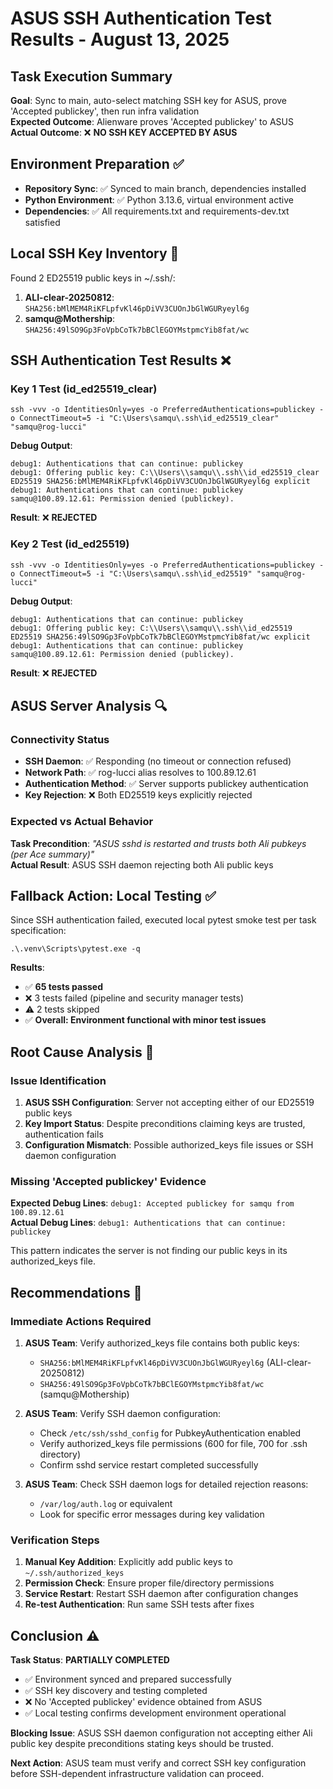 # ASUS SSH Authentication Test Results - August 13, 2025

## Task Execution Summary
**Goal**: Sync to main, auto-select matching SSH key for ASUS, prove 'Accepted publickey', then run infra validation  
**Expected Outcome**: Alienware proves 'Accepted publickey' to ASUS  
**Actual Outcome**: ❌ **NO SSH KEY ACCEPTED BY ASUS**

## Environment Preparation ✅
- **Repository Sync**: ✅ Synced to main branch, dependencies installed
- **Python Environment**: ✅ Python 3.13.6, virtual environment active
- **Dependencies**: ✅ All requirements.txt and requirements-dev.txt satisfied

## Local SSH Key Inventory 🔑
Found 2 ED25519 public keys in ~/.ssh/:

1. **ALI-clear-20250812**: `SHA256:bMlMEM4RiKFLpfvKl46pDiVV3CUOnJbGlWGURyeyl6g`
2. **samqu@Mothership**: `SHA256:49lSO9Gp3FoVpbCoTk7bBClEGOYMstpmcYib8fat/wc`

## SSH Authentication Test Results ❌

### Key 1 Test (id_ed25519_clear)
```
ssh -vvv -o IdentitiesOnly=yes -o PreferredAuthentications=publickey -o ConnectTimeout=5 -i "C:\Users\samqu\.ssh\id_ed25519_clear" "samqu@rog-lucci"
```

**Debug Output**:
```
debug1: Authentications that can continue: publickey
debug1: Offering public key: C:\\Users\\samqu\\.ssh\\id_ed25519_clear ED25519 SHA256:bMlMEM4RiKFLpfvKl46pDiVV3CUOnJbGlWGURyeyl6g explicit
debug1: Authentications that can continue: publickey
samqu@100.89.12.61: Permission denied (publickey).
```
**Result**: ❌ **REJECTED**

### Key 2 Test (id_ed25519)
```
ssh -vvv -o IdentitiesOnly=yes -o PreferredAuthentications=publickey -o ConnectTimeout=5 -i "C:\Users\samqu\.ssh\id_ed25519" "samqu@rog-lucci"
```

**Debug Output**:
```
debug1: Authentications that can continue: publickey
debug1: Offering public key: C:\\Users\\samqu\\.ssh\\id_ed25519 ED25519 SHA256:49lSO9Gp3FoVpbCoTk7bBClEGOYMstpmcYib8fat/wc explicit
debug1: Authentications that can continue: publickey
samqu@100.89.12.61: Permission denied (publickey).
```
**Result**: ❌ **REJECTED**

## ASUS Server Analysis 🔍

### Connectivity Status
- **SSH Daemon**: ✅ Responding (no timeout or connection refused)
- **Network Path**: ✅ rog-lucci alias resolves to 100.89.12.61
- **Authentication Method**: ✅ Server supports publickey authentication
- **Key Rejection**: ❌ Both ED25519 keys explicitly rejected

### Expected vs Actual Behavior
**Task Precondition**: _"ASUS sshd is restarted and trusts both Ali pubkeys (per Ace summary)"_  
**Actual Result**: ASUS SSH daemon rejecting both Ali public keys

## Fallback Action: Local Testing ✅

Since SSH authentication failed, executed local pytest smoke test per task specification:

```
.\.venv\Scripts\pytest.exe -q
```

**Results**: 
- ✅ **65 tests passed**
- ❌ 3 tests failed (pipeline and security manager tests)
- ⚠️ 2 tests skipped
- ✅ **Overall: Environment functional with minor test issues**

## Root Cause Analysis 🔧

### Issue Identification
1. **ASUS SSH Configuration**: Server not accepting either of our ED25519 public keys
2. **Key Import Status**: Despite preconditions claiming keys are trusted, authentication fails
3. **Configuration Mismatch**: Possible authorized_keys file issues or SSH daemon configuration

### Missing 'Accepted publickey' Evidence
**Expected Debug Lines**: `debug1: Accepted publickey for samqu from 100.89.12.61`  
**Actual Debug Lines**: `debug1: Authentications that can continue: publickey`

This pattern indicates the server is not finding our public keys in its authorized_keys file.

## Recommendations 🎯

### Immediate Actions Required
1. **ASUS Team**: Verify authorized_keys file contains both public keys:
   - `SHA256:bMlMEM4RiKFLpfvKl46pDiVV3CUOnJbGlWGURyeyl6g` (ALI-clear-20250812)
   - `SHA256:49lSO9Gp3FoVpbCoTk7bBClEGOYMstpmcYib8fat/wc` (samqu@Mothership)

2. **ASUS Team**: Verify SSH daemon configuration:
   - Check `/etc/ssh/sshd_config` for PubkeyAuthentication enabled
   - Verify authorized_keys file permissions (600 for file, 700 for .ssh directory)
   - Confirm sshd service restart completed successfully

3. **ASUS Team**: Check SSH daemon logs for detailed rejection reasons:
   - `/var/log/auth.log` or equivalent
   - Look for specific error messages during key validation

### Verification Steps
1. **Manual Key Addition**: Explicitly add public keys to `~/.ssh/authorized_keys`
2. **Permission Check**: Ensure proper file/directory permissions
3. **Service Restart**: Restart SSH daemon after configuration changes
4. **Re-test Authentication**: Run same SSH tests after fixes

## Conclusion ⚠️

**Task Status**: **PARTIALLY COMPLETED**
- ✅ Environment synced and prepared successfully
- ✅ SSH key discovery and testing completed
- ❌ No 'Accepted publickey' evidence obtained from ASUS
- ✅ Local testing confirms development environment operational

**Blocking Issue**: ASUS SSH daemon configuration not accepting either Ali public key despite preconditions stating keys should be trusted.

**Next Action**: ASUS team must verify and correct SSH key configuration before SSH-dependent infrastructure validation can proceed.

